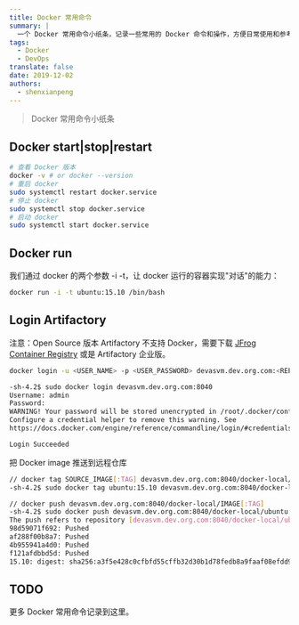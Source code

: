 ```yaml
---
title: Docker 常用命令
summary: |
  一个 Docker 常用命令小纸条，记录一些常用的 Docker 命令和操作，方便日常使用和参考。
tags:
  - Docker
  - DevOps
translate: false
date: 2019-12-02
authors:
  - shenxianpeng
---
```


> Docker 常用命令小纸条

## Docker start|stop|restart

```bash
# 查看 Docker 版本
docker -v # or docker --version
# 重启 docker
sudo systemctl restart docker.service
# 停止 docker
sudo systemctl stop docker.service
# 启动 docker
sudo systemctl start docker.service
```



## Docker run

我们通过 docker 的两个参数 -i -t，让 docker 运行的容器实现"对话"的能力：

```bash
docker run -i -t ubuntu:15.10 /bin/bash
```

## Login Artifactory

注意：Open Source 版本 Artifactory 不支持 Docker，需要下载 [JFrog Container Registry](https://jfrog.com/container-registry/) 或是 Artifactory 企业版。

```bash
docker login -u <USER_NAME> -p <USER_PASSWORD> devasvm.dev.org.com:<REPOSITORY_PORT>
```

```bash
-sh-4.2$ sudo docker login devasvm.dev.org.com:8040
Username: admin
Password:
WARNING! Your password will be stored unencrypted in /root/.docker/config.json.
Configure a credential helper to remove this warning. See
https://docs.docker.com/engine/reference/commandline/login/#credentials-store

Login Succeeded
```

把 Docker image 推送到远程仓库

```bash
// docker tag SOURCE_IMAGE[:TAG] devasvm.dev.org.com:8040/docker-local/IMAGE[:TAG]
-sh-4.2$ sudo docker tag ubuntu:15.10 devasvm.dev.org.com:8040/docker-local/ubuntu:15.10

// docker push devasvm.dev.org.com:8040/docker-local/IMAGE[:TAG]
-sh-4.2$ sudo docker push devasvm.dev.org.com:8040/docker-local/ubuntu:15.10
The push refers to repository [devasvm.dev.org.com:8040/docker-local/ubuntu]
98d59071f692: Pushed
af288f00b8a7: Pushed
4b955941a4d0: Pushed
f121afdbbd5d: Pushed
15.10: digest: sha256:a3f5e428c0cfbfd55cffb32d30b1d78fedb8a9faaf08efdd9c5208c94dc66614 size: 1150
```

## TODO

更多 Docker 常用命令记录到这里。
